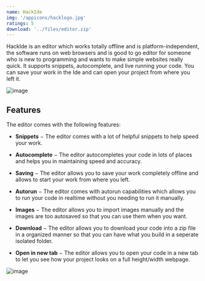 ```yaml
---
name: HackIde
img: '/appicons/hacklogo.jpg'
ratings: 5
download: '../files/editor.zip'
---
```


HackIde is an editor which works totally offline and is platform-independent, the software runs on web browsers and is good to go editor for someone who is new to programming and wants to make simple websites really quick. It supports snippets, autocomplete, and live running your code. You can save your work in the Ide and can open your project from where you left it.

<img src="../../screenshots/Hackide/hackidess1.png" alt="image" >

## Features

The editor comes with the following features:

- **Snippets** − The editor comes with a lot of helpful snippets to help speed your work.

- **Autocomplete** − The editor autocompletes your code in lots of places and helps you in maintaining speed and accuracy.

- **Saving** − The editor allows you to save your work completely offline and allows to start your work from where you left.

- **Autorun** − The editor comes with autorun capabilities which allows you to run your code in realtime without you needing to run it manually.

- **Images** − The editor allows you to import images manually and the images are too autosaved so that you can use them when you want.

- **Download** − The editor allows you to download your code into a zip file in a organized manner so that you can have what you build in a seperate isolated folder.

- **Open in new tab** − The editor allows you to open your code in a new tab to let you see how your project looks on a full height/width webpage.

<img src="../../screenshots/Hackide/hackidess2.png" alt="image" >
